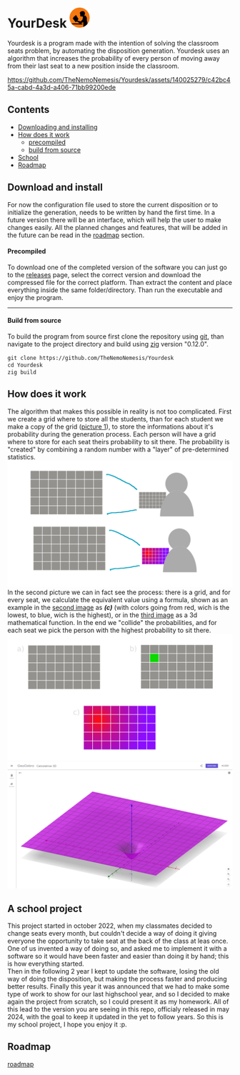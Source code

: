 # YourDesk  <img src=".github/yourdesk.png" width="45" height="45" class="center">

Yourdesk is a program made with the intention of solving the classroom seats problem, by automating the disposition generation. 
Yourdesk uses an algorithm that increases the probability of every person of moving away from their last seat to a new position inside the classroom.

https://github.com/TheNemoNemesis/Yourdesk/assets/140025279/c42bc45a-cabd-4a3d-a406-71bb99200ede


## Contents

- [Downloading and installing](#download-and-install)
- [How does it work](#how-does-it-work) 
    - [precompiled](#precompiled)
    - [build from source](#build-from-source)
- [School](#a-school-project) 
- [Roadmap](#roadmap)


## Download and install

For now the configuration file used to store the current disposition or to initialize the generation, needs to be written by hand the first time.
In a future version there will be an interface, which will help the user to make changes easily. All the planned changes and features, that will be added in the future can be read in the [roadmap](todo.md) section.

#### Precompiled

To download one of the completed version of the software you can just go to the [releases](https://github.com/TheNemoNemesis/Yourdesk/releases) page, select the correct version and download
the compressed file for the correct platform. Than extract the content and place everything inside the same folder/directory. Than run the executable and 
enjoy the program.

----------------

#### Build from source

To build the program from source first clone the repository using [git](https://git-scm.com/), than navigate to the project directory and build using [zig](https://ziglang.org/) version "0.12.0".

```
git clone https://github.com/TheNemoNemesis/Yourdesk
cd Yourdesk
zig build
```


## How does it work
The algorithm that makes this possible in reality is not too complicated. First we create a grid where to store
all the students, than for each student we make a copy of the grid ([picture 1](.github/img1.png)), to store the informations about it's probability during the generation process.
Each person will have a grid where to store for each seat theirs probability to sit there. The probability is "created" by combining a random number with
a "layer" of pre-determined statistics.
![Picture 1](.github/img1.png) 
In the second picture we can in fact see the process: there is a grid, and for every seat, we calculate the equivalent
value using a formula, shown as an example in the [second image](.github/img2.png) as ***(c)*** (with colors going from red, wich is the lowest, to blue, wich is the highest), or in the [third image](.github/img3.png) as a 3d mathematical function. In the end we "collide" the probabilities, and for each seat we pick the person with the
highest probability to sit there.
![Picture 2](.github/img2.png) 
![Picture 3](.github/img3.png) 


## A school project
This project started in october 2022, when my classmates decided to change seats every month, but couldn't decide a way of doing it giving everyone the opportunity to take seat at the back of the class at leas once.
One of us invented a way of doing so, and asked me to implement it with a software so it would have been faster and easier than doing it by hand; this is how everything started.  
Then in the following 2 year I kept to update the software, losing the old way of doing the disposition, but making the process faster and producing better results. Finally this year it was announced that we had to make some type of work to show
for our last highschool year, and so I decided to make again the project from scratch, so I could present it as my homework. All of this lead to the version you are seeing in this repo, officialy released in may 2024,
with the goal to keep it updated in the yet to follow years. So this is my school project, I hope you enjoy it :p.

## Roadmap
[roadmap](todo.md) 

